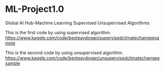 # ML-Project1.0
Global AI Hub-Machine Learning Supervised Unsupervised Algorithms

This is the first code by using supervised algorithm.
https://www.kaggle.com/code/besteaydogan/supervisedclimatechangeexample

This is the second code by using unsupervised algorithm.
https://www.kaggle.com/code/besteaydogan/unsupervisedclimatechangeexample
